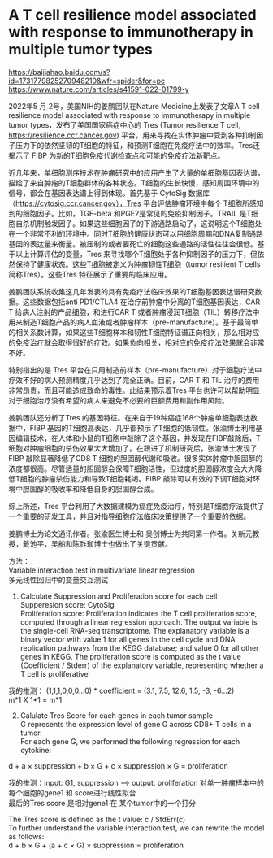 # **A T cell resilience model associated with response to immunotherapy in multiple tumor types**


https://baijiahao.baidu.com/s?id=1731779825270948210&wfr=spider&for=pc
https://www.nature.com/articles/s41591-022-01799-y

2022年5 月 2号，美国NIH的姜鹏团队在Nature Medicine上发表了文章A T cell resilience model associated with response to immunotherapy in multiple tumor types，发布了美国国家癌症中心的 Tres (Tumor resilience T cell, https://resilience.ccr.cancer.gov) 平台，用来寻找在实体肿瘤中受到各种抑制因子压力下的依然坚韧的T细胞的特征，和预测T细胞在免疫疗法中的效率。Tres还揭示了 FIBP 为新的T细胞免疫代谢检查点和可能的免疫疗法新靶点。


近几年来，单细胞测序技术在肿瘤研究中的应用产生了大量的单细胞基因表达谱，描绘了来自肿瘤的T细胞群体的各种状态。T细胞的生长快慢，感知周围环境中的信号，都会在基因表达谱上得到体现。首先基于 CytoSig 数据库（https://cytosig.ccr.cancer.gov），Tres 平台评估肿瘤环境中每个 T细胞所感知到的细胞因子。比如，TGF-beta 和PGE2是常见的免疫抑制因子。TRAIL 是T细胞自杀机制触发因子。如果这些细胞因子的下游通路启动了，这说明这个T细胞处在一个非常不利的环境中。同时T细胞的健康状态可以用细胞周期和DNA复制通路基因的表达量来衡量。被压制的或者要死亡的细胞这些通路的活性往往会很低。基于以上计算评估的变量，Tres 来寻找哪个T细胞处于各种抑制因子的压力下，但依然保持了健康状态。这些T细胞被定义为肿瘤韧性T细胞（tumor resilient T cells简称Tres）。这些Tres 特征展示了重要的临床应用。

姜鹏团队系统收集这几年发表的具有免疫疗法临床效果的T细胞基因表达谱研究数据。这些数据包括anti PD1/CTLA4 在治疗前肿瘤中分离的T细胞基因表达，CAR T 给病人注射的产品细胞，和进行CAR T 或者肿瘤浸润T细胞（TIL）转移疗法中用来制造T细胞产品的病人血液或者肿瘤样本（pre-manufacture）。基于最简单的相关系数计算，如果这些T细胞样本和韧性T细胞特征谱正向相关，那么相对应的免疫治疗就会取得很好的疗效。如果负向相关，相对应的免疫疗法效果就会非常不好。

特别指出的是 Tres 平台在只用制造前样本（pre-manufacture）对于细胞疗法中疗效不好的病人预测精度几乎达到了完全正确。目前，CAR T 和 TIL 治疗的费用非常昂贵，而且可能造成致命的毒性。此结果预示着Tres 平台也许可以帮助明显对于细胞治疗没有希望的病人来避免不必要的巨额费用和副作用风险。

姜鹏团队还分析了Tres 的基因特征。在来自于19种癌症168个肿瘤单细胞表达数据中，FIBP 基因的T细胞高表达，几乎都预示了T细胞的低韧性。张渝博士利用基因编辑技术，在人体和小鼠的T细胞中敲除了这个基因，并发现在FIBP敲除后，T 细胞对肿瘤细胞的杀伤效果大大增加了。在跟进了机制研究后，张渝博士发现了FIBP 敲除显著降低了CD8 T 细胞的胆固醇代谢和吸收。很多实体肿瘤中胆固醇的浓度都很高。尽管适量的胆固醇会保障T细胞活性，但过度的胆固醇浓度会大大降低T细胞的肿瘤杀伤能力和导致T细胞耗竭。FIBP 敲除可以有效的下调T细胞对环境中胆固醇的吸收率和降低自身的胆固醇合成。

综上所述，Tres 平台利用了大数据建模为癌症免疫治疗，特别是T细胞疗法提供了一个重要的研发工具，并且对指导细胞疗法临床决策提供了一个重要的依据。

姜鹏博士为论文通讯作者。张渝医生博士和 吴创博士为共同第一作者。关新元教授，戴池平，吴船和陈祚珈博士也做出了关键贡献。

方法：<br/>
Variable interaction test in multivariate linear regression <br/>
多元线性回归中的变量交互测试 <br/>

1. Calculate Suppression and Proliferation score for each cell <br/>
    Supperesion score: CytoSig <br/>
    Proliferation score: Proliferation indicates the T cell proliferation score, computed through a linear regression approach. The output variable is the single-cell RNA-seq transcriptome. The explanatory variable is a binary vector with value 1 for all genes in the cell cycle and DNA replication pathways from the KEGG database; and value 0 for all other genes in KEGG. The proliferation score is computed as the t value (Coefficient / Stderr) of the explanatory variable, representing whether a T cell is proliferative <br/>
  
  我的推测： (1,1,1,0,0,0...0) * coefficient = (3.1, 7.5, 12.6, 1.5, -3, -6...2)  <br/>
              m\*1 X 1\*1 = m\*1 <br/>

2.  Calulate Tres Score for each genes in each tumor sample <br/>
    G represents the expression level of gene G across CD8+ T cells in a tumor. <br/>
    For each gene G, we performed the following regression for each cytokine: <br/>

d + a × suppression + b × G + c × suppression × G = proliferation <br/>

我的推测：input: G1, suppression --> output: proliferation 对单一肿瘤样本中的每个细胞的gene1 和 score进行线性拟合 <br/>
            最后的Tres score 是相对gene1 在 某个tumor中的一个打分 <br/>

  The Tres score is defined as the t value: c / StdErr(c) <br/>
  To further understand the variable interaction test, we can rewrite the model as follows: <br/>
  d + b × G + (a + c × G) × suppression = proliferation <br/>

